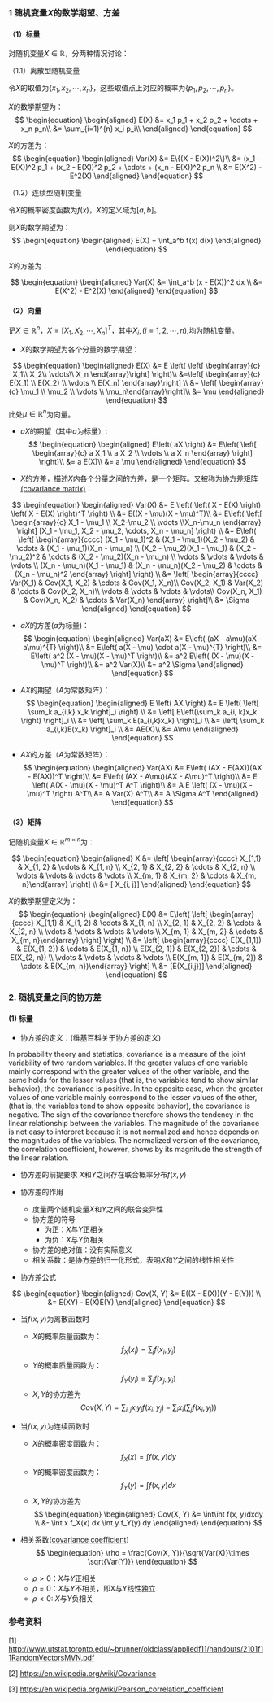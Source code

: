 ### 1 随机变量$X$的数学期望、方差
#### （1）标量
对随机变量$X \in \mathbb{R}$，分两种情况讨论：

（1.1）离散型随机变量

令$X$的取值为$\{x_1, x_2, \cdots , x_n\}$，这些取值点上对应的概率为$\{p_1, p_2, \cdots, p_n\}$。

$X$的数学期望为：
$$
\begin{equation}
\begin{aligned}
E(X) &= x_1 p_1 + x_2 p_2 + \cdots + x_n p_n\\
&= \sum_{i=1}^{n} x_i p_i\\
\end{aligned}
\end{equation}
$$

$X$的方差为：
$$
\begin{equation}
\begin{aligned}
Var(X) &= E\{(X - E(X))^2\}\\
&= (x_1 - E(X))^2 p_1 + (x_2 - E(X))^2 p_2 + \cdots + (x_n - E(X))^2 p_n \\
&= E(X^2) - E^2(X)
\end{aligned}
\end{equation}
$$

（1.2）连续型随机变量

令$X$的概率密度函数为$f(x)$，$X$的定义域为$[a, b]$。

则$X$的数学期望为：
$$
\begin{equation}
\begin{aligned}
E(X) = \int_a^b f(x) d(x)
\end{aligned}
\end{equation}
$$

$X$的方差为：

$$
\begin{equation}
\begin{aligned}
Var(X) &= \int_a^b (x - E(X))^2 dx \\
&= E(X^2) - E^2(X)
\end{aligned}
\end{equation}
$$

#### （2）向量
记$X \in \mathbb{R}^{n}$，$X = [X_1, X_2, \cdots, X_n]^T$，其中$X_i, (i=1,2, \cdots, n),$均为随机变量。

- $X$的数学期望为各个分量的数学期望：

$$
\begin{equation}
\begin{aligned}
E(X) &= E \left( \left[ \begin{array}{c} X_1\\ X_2\\ \vdots\\ X_n \end{array}\right] \right)\\
&=\left[ \begin{array}{c} E(X_1) \\ E(X_2) \\ \vdots \\ E(X_n) \end{array}\right] \\
&= \left[ \begin{array}{c} \mu_1 \\ \mu_2 \\ \vdots \\ \mu_n\end{array}\right]\\
&= \mu
\end{aligned}
\end{equation}
$$
此处$\mu \in \mathbb{R}^{n}$为向量。
- $aX$的期望（其中$a$为标量）:
$$
\begin{equation}
\begin{aligned}
E\left( aX \right) &= E\left( \left[ \begin{array}{c}
                                          a X_1 \\
                                          a X_2 \\
                                          \vdots \\
                                          a X_n
                                     \end{array} \right] \right)\\
&= a E(X)\\
&= a \mu
\end{aligned}
\end{equation}
$$

- $X$的方差，描述$X$内各个分量之间的方差，是一个矩阵。又被称为[协方差矩阵(covariance matrix)](https://en.wikipedia.org/wiki/Covariance_matrix)：

$$
\begin{equation}
\begin{aligned}
Var(X) &= E \left( \left( X - E(X) \right) \left( X - E(X) \right)^T \right) \\
&= E((X - \mu)(X - \mu)^T)\\
&= E\left(
  \left[ \begin{array}{c} X_1 - \mu_1 \\ X_2-\mu_2 \\ \vdots \\X_n-\mu_n \end{array} \right] [X_1 - \mu_1, X_2 - \mu_2, \cdots, X_n - \mu_n] \right) \\
&= E\left( \left[ \begin{array}{cccc} 
(X_1 - \mu_1)^2 & (X_1 - \mu_1)(X_2 - \mu_2) & \cdots & (X_1 - \mu_1)(X_n - \mu_n) \\
(X_2 - \mu_2)(X_1 - \mu_1) & (X_2 - \mu_2)^2 & \cdots & (X_2 - \mu_2)(X_n - \mu_n) \\
\vdots & \vdots & \vdots & \vdots \\
(X_n - \mu_n)(X_1 - \mu_1) & (X_n - \mu_n)(X_2 - \mu_2) & \cdots & (X_n - \mu_n)^2 
 \end{array} \right] \right) \\
 &= \left[
\begin{array}{cccc}
Var(X_1) & Cov(X_1, X_2) & \cdots & Cov(X_1, X_n)\\
Cov(X_2, X_1) & Var(X_2) & \cdots & Cov(X_2, X_n)\\
\vdots & \vdots & \vdots & \vdots\\
Cov(X_n, X_1) & Cov(X_n, X_2) & \cdots & Var(X_n)
\end{array}
\right]\\
&= \Sigma
\end{aligned}
\end{equation}
$$

- $aX$的方差($a$为标量)：
$$
\begin{equation}
\begin{aligned}
Var(aX) &= E\left( (aX - a\mu)(aX - a\mu)^{T} \right)\\
&= E\left( a(X - \mu) \cdot a(X - \mu)^{T} \right)\\
&= E\left( a^2 (X - \mu)(X - \mu)^T \right)\\
&= a^2 E\left( (X - \mu)(X - \mu)^T \right)\\
&= a^2 Var(X)\\
&= a^2 \Sigma
\end{aligned}
\end{equation}
$$

- $AX$的期望（$A$为常数矩阵）：
$$
\begin{equation}
\begin{aligned}
E \left( AX \right) &= E \left( \left[ \sum_k a_{i,k} x_k  \right]_i \right) \\
&= \left[ E\left(\sum_k a_{i, k}x_k \right) \right]_i \\
&= \left[ \sum_k E(a_{i,k}x_k) \right]_i \\
&= \left[ \sum_k a_{i,k}E(x_k) \right]_i \\
&= AE(X)\\
&= A\mu
\end{aligned}
\end{equation}
$$

- $AX$的方差（$A$为常数矩阵）：
$$
\begin{equation}
\begin{aligned}
Var(AX) &= E\left( (AX - E(AX))(AX - E(AX))^T \right)\\
&= E\left( (AX - A\mu)(AX - A\mu)^T \right)\\
&= E \left( A(X - \mu)(X - \mu)^T A^T \right)\\
&= A E \left( (X - \mu)(X - \mu)^T \right) A^T\\
&= A Var(X) A^T\\
&= A \Sigma A^T
\end{aligned}
\end{equation}
$$
#### （3）矩阵
记随机变量$X \in \mathbb{R}^{m \times n}$为：

$$
\begin{equation}
\begin{aligned}
X &= \left[ \begin{array}{cccc} X_{1,1} & X_{1, 2} & \cdots & X_{1, n} \\ X_{2, 1} & X_{2, 2} & \cdots & X_{2, n} \\ \vdots & \vdots & \vdots & \vdots \\ X_{m, 1} & X_{m, 2} & \cdots & X_{m, n}\end{array} \right] \\
&= [ X_{i, j}]
\end{aligned}
\end{equation}
$$

$X$的数学期望定义为：
$$
\begin{equation}
\begin{aligned}
E(X) &= E\left( \left[ \begin{array}{cccc} X_{1,1} & X_{1, 2} & \cdots & X_{1, n} \\ X_{2, 1} & X_{2, 2} & \cdots & X_{2, n} \\ \vdots & \vdots & \vdots & \vdots \\ X_{m, 1} & X_{m, 2} & \cdots & X_{m, n}\end{array} \right] \right) \\
&= \left[ \begin{array}{cccc} E(X_{1,1}) & E(X_{1, 2}) & \cdots & E(X_{1, n}) \\ E(X_{2, 1}) & E(X_{2, 2}) & \cdots & E(X_{2, n}) \\ \vdots & \vdots & \vdots & \vdots \\ E(X_{m, 1}) & E(X_{m, 2}) & \cdots & E(X_{m, n})\end{array} \right] \\
&= [E(X_{i,j})]
\end{aligned}
\end{equation}
$$
<!--
$X$的方差定义为：
$$
\begin{equation}
\begin{aligned}
Var(X) &= Var\left( \left[ \begin{array}{cccc} X_{1,1} & X_{1, 2} & \cdots & X_{1, n} \\ X_{2, 1} & X_{2, 2} & \cdots & X_{2, n} \\ \vdots & \vdots & \vdots & \vdots \\ X_{m, 1} & X_{m, 2} & \cdots & X_{m, n}\end{array} \right] \right) \\
&= \left[ \begin{array}{cccc} Var(X_{1,1}) & Var(X_{1, 2}) & \cdots & Var(X_{1, n}) \\ Var(X_{2, 1}) & Var(X_{2, 2}) & \cdots & Var(X_{2, n}) \\ \vdots & \vdots & \vdots & \vdots \\ Var(X_{m, 1}) & Var(X_{m, 2}) & \cdots & Var(X_{m, n})\end{array} \right]
\end{aligned}
\end{equation}
$$
-->

### 2. 随机变量之间的协方差
#### (1) 标量
- 协方差的定义：(维基百科关于协方差的定义)

In probability theory and statistics, covariance is a measure of the joint variability of two random variables. If the greater values of one variable mainly correspond with the greater values of the other variable, and the same holds for the lesser values (that is, the variables tend to show similar behavior), the covariance is positive. In the opposite case, when the greater values of one variable mainly correspond to the lesser values of the other, (that is, the variables tend to show opposite behavior), the covariance is negative. The sign of the covariance therefore shows the tendency in the linear relationship between the variables. The magnitude of the covariance is not easy to interpret because it is not normalized and hence depends on the magnitudes of the variables. The normalized version of the covariance, the correlation coefficient, however, shows by its magnitude the strength of the linear relation.

- 协方差的前提要求
$X$和$Y$之间存在联合概率分布$f(x, y)$

- 协方差的作用
  - 度量两个随机变量$X$和$Y$之间的联合变异性
  - 协方差的符号
    - 为正：$X$与$Y$正相关
    - 为负：$X$与$Y$负相关
  - 协方差的绝对值：没有实际意义
  - 相关系数：是协方差的归一化形式，表明$X$和$Y$之间的线性相关性

- 协方差公式

$$
\begin{equation}
\begin{aligned}
Cov(X, Y) &= E((X - E(X))(Y - E(Y))) \\
&= E(XY) - E(X)E(Y)
\end{aligned}
\end{equation}
$$

- 当$f(x, y)$为离散函数时
  - $X$的概率质量函数为：
  $$f_X(x_i) = \sum_j f(x_i, y_j)$$
  - $Y$的概率质量函数为：
  $$f_Y(y_i) = \sum_j f(x_j, y_i)$$
  - $X, Y$的协方差为
  $$
  \begin{equation}
  Cov(X, Y) = \sum_{i, j} x_i y_j f(x_i, y_j) - \sum_i x_i (\sum_j f(x_i, y_j))
  \end{equation}
  $$

- 当$f(x, y)$为连续函数时
  - $X$的概率密度函数为：
  $$f_X(x) = \int f(x, y) dy$$
  - $Y$的概率密度函数为：
  $$f_Y(y) = \int f(x, y) dx$$
  - $X, Y$的协方差为
  $$
  \begin{equation}
  \begin{aligned}
  Cov(X, Y) &= \int\int f(x, y)dxdy \\ 
  &- \int x f_X(x) dx \int y f_Y(y) dy
  \end{aligned}
  \end{equation}
  $$

- 相关系数([covariance coefficient](https://en.wikipedia.org/wiki/Pearson_correlation_coefficient))
$$
\begin{equation}
\rho = \frac{Cov(X, Y)}{\sqrt{Var(X)}\times \sqrt{Var(Y)}}
\end{equation}
$$
  - $\rho > 0$：$X$与$Y$正相关
  - $\rho = 0$：$X$与$Y$不相关，即X与Y线性独立
  - $\rho < 0$: $X$与$Y$负相关

<!--
#### (2) 向量
向量$X \in \mathbb{R}^{m}, Y \in \mathbb{R}^{n}$的每一个分量均为随机变量，它们之间的协方差矩阵(Covariance matrix)为：
$$
\begin{equation}
\begin{aligned}
Cov(X, Y) &= Cov\left( \left[ \begin{array}{c} X_1\\ X_2\\ \vdots\\ X_n \end{array} \right], \left[ \begin{array}{c} Y_1\\ Y_2\\ \vdots\\ Y_n \end{array} \right]\right) \\
&= \left[ \begin{array}{cccc}  Cov(X_1, Y_1) & Cov(X_1, Y_2) & \cdots & Cov(X_1, Y_n)\\
Cov(X_2, Y_1) & Cov(X_2, Y_2) & \cdots & Cov(X_2, Y_n)\\
\vdots & \vdots & \vdots & \vdots\\
Cov(X_m, Y_1) & Cov(X_m, Y_2) & \cdots & Cov(X_m, Y_n)\\
\end{array} \right]
\end{aligned}
\end{equation}
$$

#### (3) 矩阵
-->

### 参考资料
[1] http://www.utstat.toronto.edu/~brunner/oldclass/appliedf11/handouts/2101f11RandomVectorsMVN.pdf

[2] https://en.wikipedia.org/wiki/Covariance

[3] https://en.wikipedia.org/wiki/Pearson_correlation_coefficient